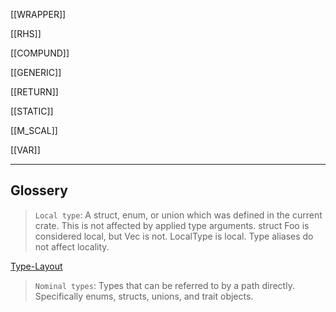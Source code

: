[[WRAPPER]]

[[RHS]]

[[COMPUND]]

[[GENERIC]]

[[RETURN]]

[[STATIC]]

[[M_SCAL]]

[[VAR]]

---

## Glossery

> `Local type`: A struct, enum, or union which was defined in the current crate. This is not affected by applied type arguments. struct Foo is considered local, but Vec<Foo> is not. LocalType<ForeignType> is local. Type aliases do not affect locality.

[Type-Layout](https://doc.rust-lang.org/nightly/reference/type-layout.html#type-layout)

> `Nominal types`: Types that can be referred to by a path directly. Specifically enums, structs, unions, and trait objects.
